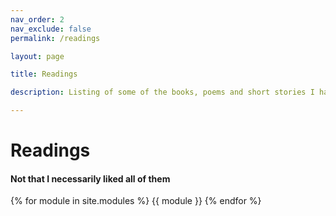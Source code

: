 ```yaml
---
nav_order: 2
nav_exclude: false
permalink: /readings

layout: page

title: Readings

description: Listing of some of the books, poems and short stories I have read over the years.

---
```


# Readings
#### Not that I necessarily liked all of them

{% for module in site.modules %}
{{ module }}
{% endfor %}
